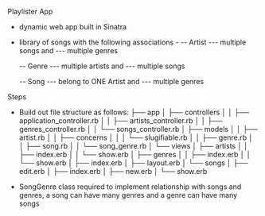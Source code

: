 Playlister App 
- dynamic web app built in Sinatra
- library of songs with the following associations - 
  -- Artist --- multiple songs and 
            --- multiple genres

  -- Genre  --- multiple artists and 
            --- multiple songs

  -- Song   --- belong to ONE Artist and 
            --- multiple genres

Steps
  - Build out file structure as follows:
    ├── app
    │   ├── controllers
    │   │   ├── application_controller.rb
    │   │   ├── artists_controller.rb
    │   │   ├── genres_controller.rb
    │   │   └── songs_controller.rb
    │   ├── models
    │   │   ├── artist.rb
    │   │   ├── concerns
    │   │   │   └── slugifiable.rb
    │   │   ├── genre.rb
    │   │   ├── song.rb
    │   │   └── song_genre.rb
    │   └── views
    │       ├── artists
    │       │   ├── index.erb
    │       │   └── show.erb
    │       ├── genres
    │       │   ├── index.erb
    │       │   └── show.erb
    │       ├── index.erb
    │       ├── layout.erb
    │       └── songs
    │           ├── edit.erb
    │           ├── index.erb
    │           ├── new.erb
    │           └── show.erb
     
  - SongGenre class required to implement relationship with songs and genres, a song can have many genres and a genre can have many songs 